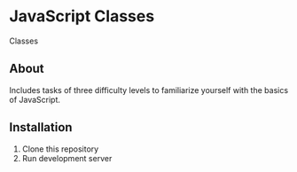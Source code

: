 # JavaScript Classes
Classes
## About
Includes tasks of three difficulty levels to familiarize yourself with the basics of JavaScript.

## Installation
1. Clone this repository
2. Run development server
